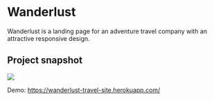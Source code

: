 # Wanderlust
Wanderlust is a landing page for an adventure travel company with an attractive responsive design.

## Project snapshot
<img src="public/images/demo2.gif" />

Demo: https://wanderlust-travel-site.herokuapp.com/
